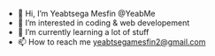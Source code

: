- 👋 Hi, I’m Yeabtsega Mesfin @YeabMe
- 👀 I’m interested in coding & web developement  
- 🌱 I’m currently learning a lot of stuff
- 📫 How to reach me yeabtsegamesfin2@gmail.com

  

